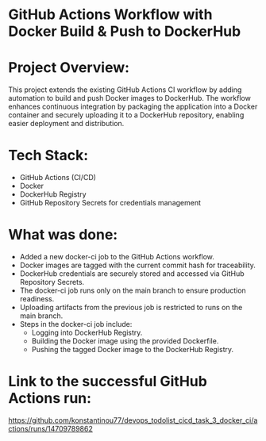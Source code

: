 # GitHub Actions Workflow with Docker Build & Push to DockerHub

# Project Overview:

This project extends the existing GitHub Actions CI workflow by adding automation
to build and push Docker images to DockerHub. The workflow enhances continuous
integration by packaging the application into a Docker container and securely
uploading it to a DockerHub repository, enabling easier deployment and distribution.

# Tech Stack:

- GitHub Actions (CI/CD)
- Docker
- DockerHub Registry
- GitHub Repository Secrets for credentials management

# What was done:

- Added a new docker-ci job to the GitHub Actions workflow.
- Docker images are tagged with the current commit hash for traceability.
- DockerHub credentials are securely stored and accessed via GitHub Repository Secrets.
- The docker-ci job runs only on the main branch to ensure production readiness.
- Uploading artifacts from the previous job is restricted to runs on the main branch.
- Steps in the docker-ci job include:
  - Logging into DockerHub Registry.
  - Building the Docker image using the provided Dockerfile.
  - Pushing the tagged Docker image to the DockerHub Registry.


# Link to the successful GitHub Actions run:
https://github.com/konstantinou77/devops_todolist_cicd_task_3_docker_ci/actions/runs/14709789862


